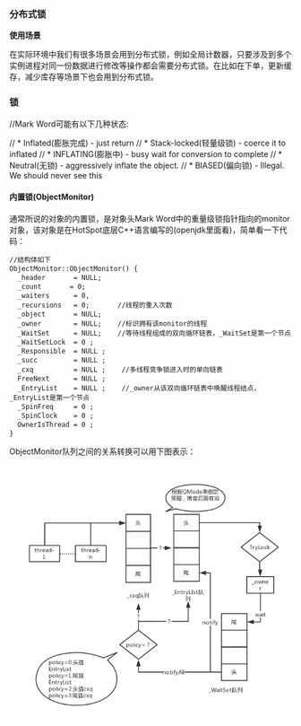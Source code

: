 ### 分布式锁

**使用场景**



在实际环境中我们有很多场景会用到分布式锁，例如全局计数器，只要涉及到多个实例进程对同一份数据进行修改等操作都会需要分布式锁。在比如在下单，更新缓存，减少库存等场景下也会用到分布式锁。



### 锁

//Mark Word可能有以下几种状态:

// *  Inflated(膨胀完成)     - just return
// *  Stack-locked(轻量级锁) - coerce it to inflated
// *  INFLATING(膨胀中)     - busy wait for conversion to complete
// *  Neutral(无锁)        - aggressively inflate the object.
// *  BIASED(偏向锁)       - Illegal.  We should never see this

#### 内置锁(ObjectMonitor)

通常所说的对象的内置锁，是对象头Mark Word中的重量级锁指针指向的monitor对象，该对象是在HotSpot底层C++语言编写的(openjdk里面看)，简单看一下代码：

```
//结构体如下
ObjectMonitor::ObjectMonitor() {  
  _header       = NULL;  
  _count       = 0;  
  _waiters      = 0,  
  _recursions   = 0;       //线程的重入次数
  _object       = NULL;  
  _owner        = NULL;    //标识拥有该monitor的线程
  _WaitSet      = NULL;    //等待线程组成的双向循环链表，_WaitSet是第一个节点
  _WaitSetLock  = 0 ;  
  _Responsible  = NULL ;  
  _succ         = NULL ;  
  _cxq          = NULL ;    //多线程竞争锁进入时的单向链表
  FreeNext      = NULL ;  
  _EntryList    = NULL ;    //_owner从该双向循环链表中唤醒线程结点，_EntryList是第一个节点
  _SpinFreq     = 0 ;  
  _SpinClock    = 0 ;  
  OwnerIsThread = 0 ;  
}  
```

ObjectMonitor队列之间的关系转换可以用下图表示：

![ObjectMonitor队列关系转换](assets/1053518-20180206154923920-1943749421.png)
